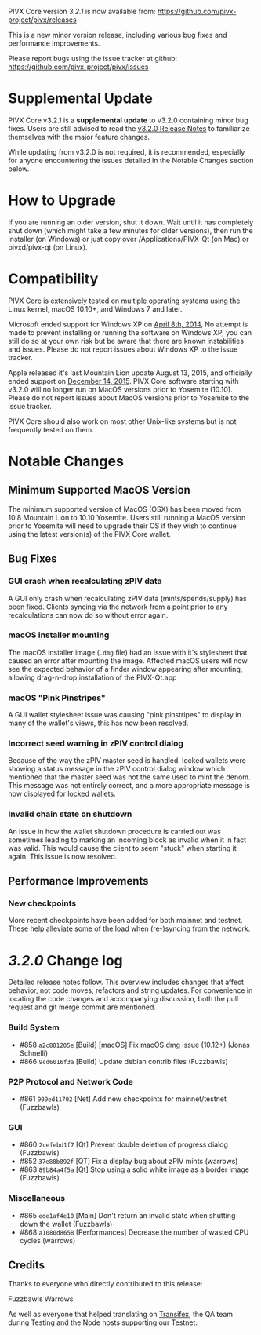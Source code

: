 PIVX Core version *3.2.1* is now available from:  <https://github.com/pivx-project/pivx/releases>

This is a new minor version release, including various bug fixes and performance improvements.

Please report bugs using the issue tracker at github: <https://github.com/pivx-project/pivx/issues>


Supplemental Update
==============

PIVX Core v3.2.1 is a **supplemental update** to v3.2.0 containing minor bug fixes. Users are still advised to read the [v3.2.0 Release Notes](https://github.com/PIVX-Project/PIVX/blob/master/doc/release-notes/release-notes-3.2.0.md) to familiarize themselves with the major feature changes.

While updating from v3.2.0 is not required, it is recommended, especially for anyone encountering the issues detailed in the Notable Changes section below.

How to Upgrade
==============

If you are running an older version, shut it down. Wait until it has completely shut down (which might take a few minutes for older versions), then run the installer (on Windows) or just copy over /Applications/PIVX-Qt (on Mac) or pivxd/pivx-qt (on Linux).


Compatibility
==============

PIVX Core is extensively tested on multiple operating systems using the Linux kernel, macOS 10.10+, and Windows 7 and later.

Microsoft ended support for Windows XP on [April 8th, 2014](https://www.microsoft.com/en-us/WindowsForBusiness/end-of-xp-support), No attempt is made to prevent installing or running the software on Windows XP, you can still do so at your own risk but be aware that there are known instabilities and issues. Please do not report issues about Windows XP to the issue tracker.

Apple released it's last Mountain Lion update August 13, 2015, and officially ended support on [December 14, 2015](http://news.fnal.gov/2015/10/mac-os-x-mountain-lion-10-8-end-of-life-december-14/). PIVX Core software starting with v3.2.0 will no longer run on MacOS versions prior to Yosemite (10.10). Please do not report issues about MacOS versions prior to Yosemite to the issue tracker.

PIVX Core should also work on most other Unix-like systems but is not frequently tested on them.

 
Notable Changes
==============

Minimum Supported MacOS Version
------

The minimum supported version of MacOS (OSX) has been moved from 10.8 Mountain Lion to 10.10 Yosemite. Users still running a MacOS version prior to Yosemite will need to upgrade their OS if they wish to continue using the latest version(s) of the PIVX Core wallet.

Bug Fixes
------

### GUI crash when recalculating zPIV data

A GUI only crash when recalculating zPIV data (mints/spends/supply) has been fixed. Clients syncing via the network from a point prior to any recalculations can now do so without error again.

### macOS installer mounting

The macOS installer image (`.dmg` file) had an issue with it's stylesheet that caused an error after mounting the image. Affected macOS users will now see the expected behavior of a finder window appearing after mounting, allowing drag-n-drop installation of the PIVX-Qt.app

### macOS "Pink Pinstripes"

A GUI wallet stylesheet issue was causing "pink pinstripes" to display in many of the wallet's views, this has now been resolved.

### Incorrect seed warning in zPIV control dialog

Because of the way the zPIV master seed is handled, locked wallets were showing a status message in the zPIV control dialog window which mentioned that the master seed was not the same used to mint the denom. This message was not entirely correct, and a more appropriate message is now displayed for locked wallets.

### Invalid chain state on shutdown

An issue in how the wallet shutdown procedure is carried out was sometimes leading to marking an incoming block as invalid when it in fact was valid. This would cause the client to seem "stuck" when starting it again. This issue is now resolved.

Performance Improvements
------

### New checkpoints

More recent checkpoints have been added for both mainnet and testnet. These help alleviate some of the load when (re-)syncing from the network.

*3.2.0* Change log
==============

Detailed release notes follow. This overview includes changes that affect behavior, not code moves, refactors and string updates. For convenience in locating the code changes and accompanying discussion, both the pull request and git merge commit are mentioned.

### Build System
 - #858 `a2c801205e` [Build] [macOS] Fix macOS dmg issue (10.12+) (Jonas Schnelli)
 - #866 `9cd6016f3a` [Build] Update debian contrib files (Fuzzbawls)

### P2P Protocol and Network Code
 - #861 `909ed11702` [Net] Add new checkpoints for mainnet/testnet (Fuzzbawls)

### GUI
 - #860 `2cefebd1f7` [Qt] Prevent double deletion of progress dialog (Fuzzbawls)
 - #852 `37e88b892f` [QT] Fix a display bug about zPIV mints (warrows)
 - #863 `89b84a4f5a` [Qt] Stop using a solid white image as a border image (Fuzzbawls)

### Miscellaneous
 - #865 `ede1af4e10` [Main] Don't return an invalid state when shutting down the wallet (Fuzzbawls)
 - #868 `a1080d8658` [Performances] Decrease the number of wasted CPU cycles (warrows)
 
## Credits

Thanks to everyone who directly contributed to this release:

Fuzzbawls
Warrows

As well as everyone that helped translating on [Transifex](https://www.transifex.com/projects/p/pivx-project-translations/), the QA team during Testing and the Node hosts supporting our Testnet.
